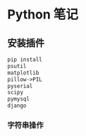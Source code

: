 # Python 笔记

## 安装插件

```cmd
pip install
psutil
matplotlib
pillow->PIL
pyserial
scipy
pymysql
django
```

### 字符串操作